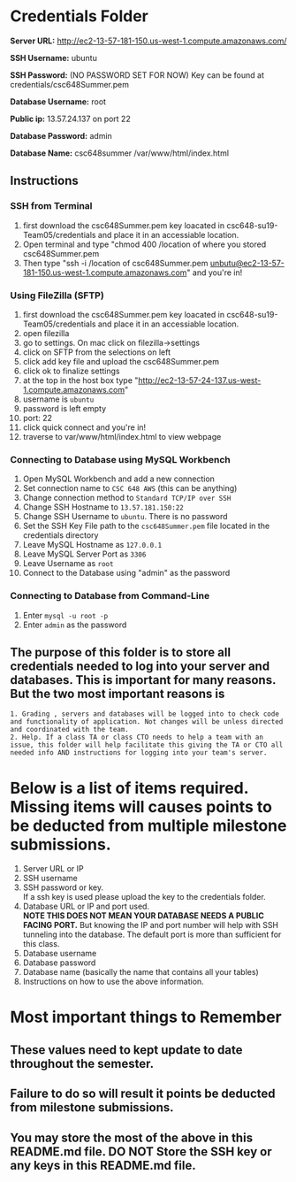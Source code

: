 # Credentials Folder

**Server URL:** http://ec2-13-57-181-150.us-west-1.compute.amazonaws.com/

**SSH Username:** ubuntu

**SSH Password:** (NO PASSWORD SET FOR NOW) Key can be found at credentials/csc648Summer.pem

**Database Username:** root

**Public ip:** 13.57.24.137 on port 22

**Database Password:** admin

**Database Name:** csc648summer /var/www/html/index.html

## Instructions
### SSH from Terminal
1. first download the csc648Summer.pem key loacated in csc648-su19-Team05/credentials and place it in an accessiable location.
2. Open terminal and type "chmod 400 /location of where you stored csc648Summer.pem
3. Then type "ssh -i /location of csc648Summer.pem unbutu@ec2-13-57-181-150.us-west-1.compute.amazonaws.com" and you're in!

### Using FileZilla (SFTP)
1. first download the csc648Summer.pem key loacated in csc648-su19-Team05/credentials and place it in an accessiable location. 
2. open filezilla
3. go to settings. On mac click on filezilla->settings
4. click on SFTP from the selections on left
5. click add key file and upload the csc648Summer.pem
6. click ok to finalize settings
7. at the top in the host box type "http://ec2-13-57-24-137.us-west-1.compute.amazonaws.com"
8. username is `ubuntu`
9. password is left empty 
10. port: 22
11. click quick connect and you're in!
12. traverse to var/www/html/index.html to view webpage

### Connecting to Database using MySQL Workbench
1. Open MySQL Workbench and add a new connection
2. Set connection name to `CSC 648 AWS` (this can be anything)
3. Change connection method to `Standard TCP/IP over SSH`
4. Change SSH Hostname to `13.57.181.150:22`
5. Change SSH Username to `ubuntu`. There is no password
6. Set the SSH Key File path to the `csc648Summer.pem` file located in the credentials directory
7. Leave MySQL Hostname as `127.0.0.1`
8. Leave MySQL Server Port as `3306`
9. Leave Username as `root`
10. Connect to the Database using "admin" as the password

### Connecting to Database from Command-Line
1. Enter `mysql -u root -p`
2. Enter `admin` as the password

## The purpose of this folder is to store all credentials needed to log into your server and databases. This is important for many reasons. But the two most important reasons is
    1. Grading , servers and databases will be logged into to check code and functionality of application. Not changes will be unless directed and coordinated with the team.
    2. Help. If a class TA or class CTO needs to help a team with an issue, this folder will help facilitate this giving the TA or CTO all needed info AND instructions for logging into your team's server. 


# Below is a list of items required. Missing items will causes points to be deducted from multiple milestone submissions.

1. Server URL or IP
2. SSH username
3. SSH password or key.
    <br> If a ssh key is used please upload the key to the credentials folder.
4. Database URL or IP and port used.
    <br><strong> NOTE THIS DOES NOT MEAN YOUR DATABASE NEEDS A PUBLIC FACING PORT.</strong> But knowing the IP and port number will help with SSH tunneling into the database. The default port is more than sufficient for this class.
5. Database username
6. Database password
7. Database name (basically the name that contains all your tables)
8. Instructions on how to use the above information.

# Most important things to Remember
## These values need to kept update to date throughout the semester. <br>
## <strong>Failure to do so will result it points be deducted from milestone submissions.</strong><br>
## You may store the most of the above in this README.md file. DO NOT Store the SSH key or any keys in this README.md file.
